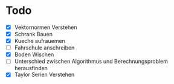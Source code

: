 # Todo
- [x] Vektornormen Verstehen
- [x] Schrank Bauen
- [x] Kueche aufrauemen
- [ ] Fahrschule anschreiben
- [x] Boden Wischen
- [ ] Unterschied zwischen Algorithmus und Berechnungsproblem herausfinden
- [x] Taylor Serien Verstehen